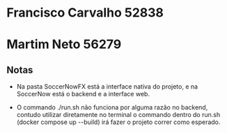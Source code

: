# Francisco Carvalho 52838
# Martim Neto 56279

## Notas
- Na pasta SoccerNowFX está a interface nativa do projeto, e na SoccerNow está o backend e a interface web.

- O commando ./run.sh não funciona por alguma razão no backend, contudo utilizar diretamente no terminal o commando dentro do run.sh (docker compose up --build) irá fazer o projeto correr como esperado.
